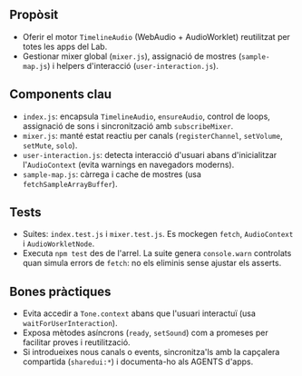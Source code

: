 ## Propòsit
- Oferir el motor `TimelineAudio` (WebAudio + AudioWorklet) reutilitzat per totes
  les apps del Lab.
- Gestionar mixer global (`mixer.js`), assignació de mostres (`sample-map.js`) i
  helpers d'interacció (`user-interaction.js`).

## Components clau
- `index.js`: encapsula `TimelineAudio`, `ensureAudio`, control de loops,
  assignació de sons i sincronització amb `subscribeMixer`.
- `mixer.js`: manté estat reactiu per canals (`registerChannel`, `setVolume`,
  `setMute`, `solo`).
- `user-interaction.js`: detecta interacció d'usuari abans d'inicialitzar
  l'`AudioContext` (evita warnings en navegadors moderns).
- `sample-map.js`: càrrega i cache de mostres (usa `fetchSampleArrayBuffer`).

## Tests
- Suites: `index.test.js` i `mixer.test.js`. Es mockegen `fetch`, `AudioContext`
  i `AudioWorkletNode`.
- Executa `npm test` des de l'arrel. La suite genera `console.warn` controlats
  quan simula errors de `fetch`: no els eliminis sense ajustar els asserts.

## Bones pràctiques
- Evita accedir a `Tone.context` abans que l'usuari interactuï (usa
  `waitForUserInteraction`).
- Exposa mètodes asíncrons (`ready`, `setSound`) com a promeses per facilitar
  proves i reutilització.
- Si introdueixes nous canals o events, sincronitza'ls amb la capçalera compartida
  (`sharedui:*`) i documenta-ho als AGENTS d'apps.
